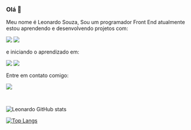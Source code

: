 ### Olá :rocket:

Meu nome é Leonardo Souza, Sou um programador Front End atualmente estou aprendendo e desenvolvendo projetos com: 

<img src="https://img.shields.io/badge/HTML5-E34F26?style=for-the-badge&logo=html5&logoColor=white" />
<img src="https://img.shields.io/badge/CSS3-1572B6?style=for-the-badge&logo=css3&logoColor=white" />

<br>

e iniciando o aprendizado em:

<img src="https://img.shields.io/badge/JavaScript-323330?style=for-the-badge&logo=javascript&logoColor=F7DF1E" />
<img src="https://img.shields.io/badge/React_Native-20232A?style=for-the-badge&logo=react&logoColor=61DAFB" />

<br>

Entre em contato comigo:

 <a href="https://www.linkedin.com/in/leonardo-souza-aa078a261/"> <img src="https://img.shields.io/badge/LinkedIn-0077B5?style=for-the-badge&logo=linkedin&logoColor=white" /> </a>
 
 <br>
 
 ![Leonardo GitHub stats](https://github-readme-stats.vercel.app/api?username=leonardosdev&show_icons=true&theme=dark)
 
 [![Top Langs](https://github-readme-stats.vercel.app/api/top-langs/?username=leonardosdev&layout=compact)](https://github.com/anuraghazra/github-readme-stats)
